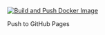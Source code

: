 [![Build and Push Docker Image](https://github.com/njvanas/njvanas.github.io/actions/workflows/docker-publish.yml/badge.svg)](https://github.com/njvanas/njvanas.github.io/actions/workflows/docker-publish.yml)

Push to GitHub Pages
